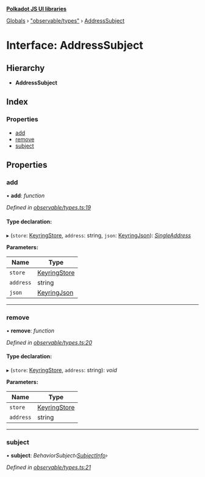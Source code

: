 **[Polkadot JS UI libraries](../README.md)**

[Globals](../globals.md) › [&quot;observable/types&quot;](../modules/_observable_types_.md) › [AddressSubject](_observable_types_.addresssubject.md)

# Interface: AddressSubject

## Hierarchy

* **AddressSubject**

## Index

### Properties

* [add](_observable_types_.addresssubject.md#add)
* [remove](_observable_types_.addresssubject.md#remove)
* [subject](_observable_types_.addresssubject.md#subject)

## Properties

###  add

• **add**: *function*

*Defined in [observable/types.ts:19](https://github.com/polkadot-js/ui/blob/b3ff3b3/packages/ui-keyring/src/observable/types.ts#L19)*

#### Type declaration:

▸ (`store`: [KeyringStore](_types_.keyringstore.md), `address`: string, `json`: [KeyringJson](_types_.keyringjson.md)): *[SingleAddress](_observable_types_.singleaddress.md)*

**Parameters:**

Name | Type |
------ | ------ |
`store` | [KeyringStore](_types_.keyringstore.md) |
`address` | string |
`json` | [KeyringJson](_types_.keyringjson.md) |

___

###  remove

• **remove**: *function*

*Defined in [observable/types.ts:20](https://github.com/polkadot-js/ui/blob/b3ff3b3/packages/ui-keyring/src/observable/types.ts#L20)*

#### Type declaration:

▸ (`store`: [KeyringStore](_types_.keyringstore.md), `address`: string): *void*

**Parameters:**

Name | Type |
------ | ------ |
`store` | [KeyringStore](_types_.keyringstore.md) |
`address` | string |

___

###  subject

• **subject**: *BehaviorSubject‹[SubjectInfo](_observable_types_.subjectinfo.md)›*

*Defined in [observable/types.ts:21](https://github.com/polkadot-js/ui/blob/b3ff3b3/packages/ui-keyring/src/observable/types.ts#L21)*